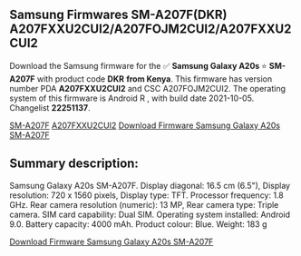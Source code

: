 <h2>Samsung Firmwares SM-A207F(DKR) A207FXXU2CUI2/A207FOJM2CUI2/A207FXXU2CUI2</h2>
Download the Samsung firmware for the ✅ <strong>Samsung Galaxy A20s </strong> ⭐ <strong>SM-A207F</strong> with product code <strong>DKR</strong> <strong> from Kenya</strong>. This firmware has version number PDA <strong>A207FXXU2CUI2</strong> and CSC A207FOJM2CUI2. The operating system of this firmware is Android R , with build date 2021-10-05. Changelist <strong>22251137</strong>.


[SM-A207F](https://samfirm.shop/samsung/model/SM-A207F)
[A207FXXU2CUI2](https://samfirm.shop/samsung/pda/A207FXXU2CUI2)
[Download Firmware Samsung Galaxy A20s SM-A207F](https://samfirm.shop/samsung/firmware/462764)
<h2>Summary description:</h2>
<p>Samsung Galaxy A20s SM-A207F. Display diagonal: 16.5 cm (6.5"), Display resolution: 720 x 1560 pixels, Display type: TFT. Processor frequency: 1.8 GHz. Rear camera resolution (numeric): 13 MP, Rear camera type: Triple camera. SIM card capability: Dual SIM. Operating system installed: Android 9.0. Battery capacity: 4000 mAh. Product colour: Blue. Weight: 183 g</p>


[Download Firmware Samsung Galaxy A20s SM-A207F](https://samfirm.shop/samsung/firmware/462764)
